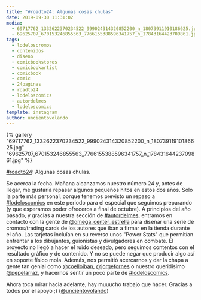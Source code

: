 ```yaml
---
title: "#roadto24: Algunas cosas chulas"
date: 2019-09-30 11:31:02
media: 
  - 69717762_1332622370234522_999024314320852200_n_18073911910186625.jpg
  - 69625707_670153246855563_7766155388596341757_n_17843164423709861.jpg
tags: 
  - lodeloscromos
  - contenidos
  - diseno
  - comicbookstores
  - comicbookartist
  - comicbook
  - comic
  - 24paginas
  - roadto24
  - lodeloscomics
  - autordelmes
  - lodeloscomics
template: instagram
author: uncientovolando
---
```


{% gallery "69717762_1332622370234522_999024314320852200_n_18073911910186625.jpg" "69625707_670153246855563_7766155388596341757_n_17843164423709861.jpg" %}

[#roadto24](/tags/roadto24): Algunas cosas chulas.

Se acerca la fecha. Mañana alcanzamos nuestro número 24 y, antes de llegar, me gustaría repasar algunos pequeños hitos en estos dos años. Solo la parte más personal, porque tenemos previsto un repaso a [#lodeloscomics](/tags/lodeloscomics) en este periodo para el especial que seguimos preparando (y que esperamos poder ofreceros a final de octubre). A principios del año pasado, y gracias a nuestra sección de [#autordelmes](/tags/autordelmes), entramos en contacto con la gente de [@omega_center_estrella](https://instagram.com/omega_center_estrella) para diseñar una serie de cromos/trading cards de los autores que iban a firmar en la tienda durante el año. Las tarjetas incluían en su reverso unos "Power Stats" que permitían enfrentar a los dibujantes, guionistas y divulgadores en combate. El proyecto no llegó a hacer el ruido deseado, pero seguimos contentos con el resultado gráfico y de contenido. Y no se puede negar que producir algo así en soporte físico mola.
Además, nos permitió acercarnos y dar la chapa a gente tan genial como [@coelloiban](https://instagram.com/coelloiban), [@jorgefornes](https://instagram.com/jorgefornes) o nuestro queridísimo [@pepelarraz](https://instagram.com/pepelarraz), y hacernos sentir un poco parte de [#lodeloscomics](/tags/lodeloscomics).

Ahora toca mirar hacia adelante, hay muuucho trabajo que hacer. Gracias a todos por el apoyo ;) ([@uncientovolando](https://instagram.com/uncientovolando))
